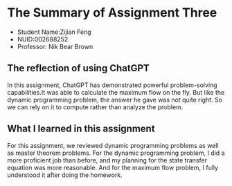 # The Summary of Assignment Three

- Student Name:Zijian Feng
- NUID:002688252
- Professor: Nik Bear Brown

## The reflection of using ChatGPT

In this assignment, ChatGPT has demonstrated powerful problem-solving capabilities.It was able to calculate the maximum flow on the fly. But like the dynamic programming problem, the answer he gave was not quite right. So we can rely on it to compute rather than analyze the problem.

## What I learned in this assignment

For this assignment, we reviewed dynamic programming problems as well as master theorem problems. For the dynamic programming problem, I did a more proficient job than before, and my planning for the state transfer equation was more reasonable. And for the maximum flow problem, I fully understood it after doing the homework.
